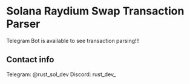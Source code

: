 # Solana Raydium Swap Transaction Parser

Telegram Bot is available to see transaction parsing!!!

## Contact info
Telegram: @rust_sol_dev
Discord: rust_dev_
